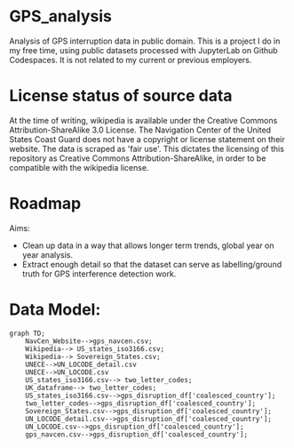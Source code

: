 # GPS_analysis
Analysis of GPS interruption data in public domain. This is a project I do in my free time, using public datasets processed with JupyterLab on Github Codespaces. It is not related to my current or previous employers.

# License status of source data
At the time of writing, wikipedia is available under the Creative Commons Attribution-ShareAlike 3.0 License. The Navigation Center of the United States Coast Guard does not have a copyright or license statement on their website. The data is scraped as 'fair use'. This dictates the licensing of this repository as Creative Commons Attribution-ShareAlike, in order to be compatible with the wikipedia license.

# Roadmap
Aims:
- Clean up data in a way that allows longer term trends, global year on year analysis.
- Extract enough detail so that the dataset can serve as labelling/ground truth for GPS interference detection work.  

# Data Model:  
```mermaid
graph TD;
    NavCen_Website-->gps_navcen.csv;
    Wikipedia--> US_states_iso3166.csv;
    Wikipedia--> Sovereign_States.csv;
    UNECE-->UN_LOCODE_detail.csv
    UNECE-->UN_LOCODE.csv
    US_states_iso3166.csv--> two_letter_codes;
    UK_dataframe--> two_letter_codes;
    US_states_iso3166.csv-->gps_disruption_df['coalesced_country'];
    two_letter_codes-->gps_disruption_df['coalesced_country'];
    Sovereign_States.csv-->gps_disruption_df['coalesced_country'];
    UN_LOCODE_detail.csv-->gps_disruption_df['coalesced_country'];
    UN_LOCODE.csv-->gps_disruption_df['coalesced_country'];
    gps_navcen.csv-->gps_disruption_df['coalesced_country'];
    
 ```
